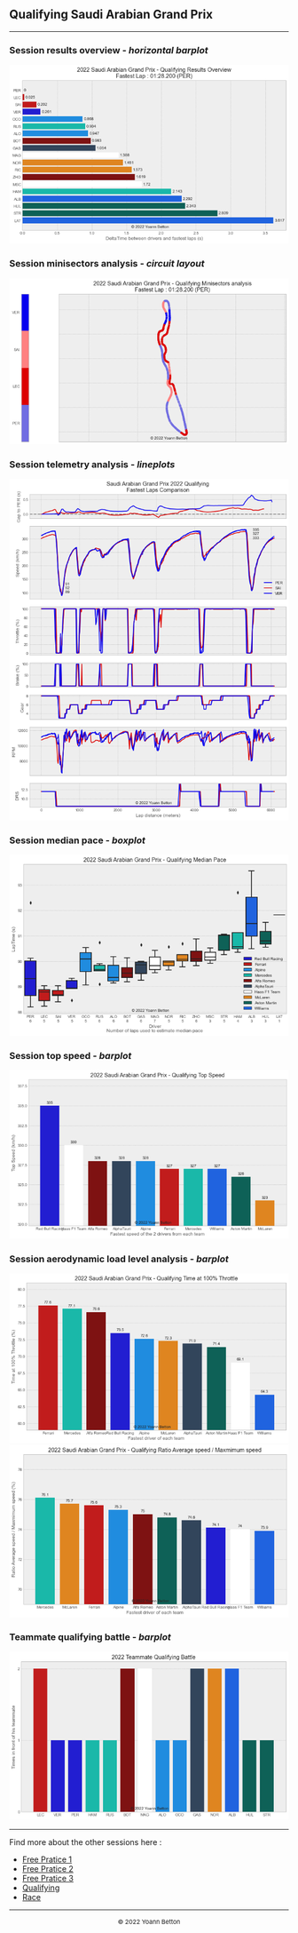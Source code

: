 ## Qualifying Saudi Arabian Grand Prix

---

### Session results overview - *horizontal barplot*

<img src="/output/2022-03-27_Saudi_Arabian_Grand_Prix/qualifying_results_overview_white.png?raw=true"/>

### Session minisectors analysis - *circuit layout*

<img src="/output/2022-03-27_Saudi_Arabian_Grand_Prix/qualifying_minisectors_analysis_white.png?raw=true"/>

### Session telemetry analysis - *lineplots*

<img src="/output/2022-03-27_Saudi_Arabian_Grand_Prix/qualifying_telemetry_analysis_white.png?raw=true"/>

### Session median pace - *boxplot*

<img src="/output/2022-03-27_Saudi_Arabian_Grand_Prix/qualifying_median_pace_white.png?raw=true"/>

### Session top speed - *barplot*

<img src="/output/2022-03-27_Saudi_Arabian_Grand_Prix/topspeed_qualifying_white.png?raw=true"/>

### Session aerodynamic load level analysis - *barplot*

<img src="/output/2022-03-27_Saudi_Arabian_Grand_Prix/qualifying_maximum_throttle_white.png?raw=true"/>

<img src="/output/2022-03-27_Saudi_Arabian_Grand_Prix/qualifying_speed_ratio_white.png?raw=true"/>

### Teammate qualifying battle - *barplot*

<img src="/output/2022-03-27_Saudi_Arabian_Grand_Prix/teammates_qualifying_battle_white.png?raw=true"/>

--- 

Find more about the other sessions here :
  - [Free Pratice 1](/page/FP1/2022-03-27_Saudi_Arabian_Grand_Prix)  
  - [Free Pratice 2](/page/FP2/2022-03-27_Saudi_Arabian_Grand_Prix) 
  - [Free Pratice 3](/page/FP3/2022-03-27_Saudi_Arabian_Grand_Prix)
  - [Qualifying](/page/Qualifying/2022-03-27_Saudi_Arabian_Grand_Prix) 
  - [Race](/page/Race/2022-03-27_Saudi_Arabian_Grand_Prix)

---

<div style="text-align: center">
  <p style="font-size:11px">&copy; 2022 Yoann Betton</p>
</div>

<!-- ---

<p style="font-size:11px">Page generated from <a href="https://github.com/yoannbtn/yoannbtn.github.io">github.com/yoannbtn</a>.</p> -->